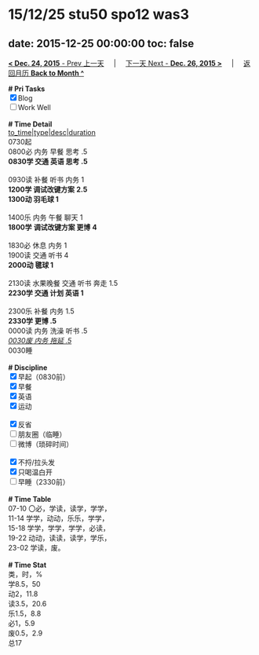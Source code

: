 # 15/12/25 stu50 spo12 was3

date: 2015-12-25 00:00:00
toc: false
---
[**< Dec. 24, 2015** - Prev 上一天](/lifelogs/2015/12/d24.md) &nbsp; &nbsp; | &nbsp; &nbsp; [下一天 Next - **Dec. 26, 2015 >**](/lifelogs/2015/12/d26.md) &nbsp; &nbsp; |  &nbsp; &nbsp; [返回月历 **Back to Month ^**](/lifelogs/2015/12/index.md)
<br/><div><b># Pri Tasks</b></div><div><input checked="true" type="checkbox"/>Blog</div><div><input type="checkbox"/>Work Well</div><div><br/></div><div><b># Time Detail</b></div><div><u>to_time|type|desc|duration</u></div><div>0730起</div><div>0800必 内务 早餐 思考 .5</div><div><b>0830学 交通 英语 思考 .5</b></div><div><br/></div><div>0930读 补餐 听书 内务 1</div><div><b>1200学 </b><b>调试改键方案</b> <b>2.5</b></div><div><b>1300动 羽毛球 1</b></div><div><br/></div><div>1400乐 内务 午餐 聊天 1</div><div><b>1800学</b> <b>调试改键方案 更博</b> <b>4</b></div><div><br/></div><div>1830必 休息 内务 1</div><div>1900读 交通 听书 4</div><div><b>2000动 毽球 1</b></div><div><br/></div><div>2130读 水果晚餐 交通 听书 奔走 1.5</div><div><b>2230学 交通 计划 英语 1</b></div><div><br/></div><div>2300乐 补餐 内务 1.5</div><div><b>2330学 更博 .5</b></div><div>0000读 内务 洗澡 听书 .5</div><div><i><u>0030废 内务 拖延 .5</u></i></div><div>0030睡</div><div><br/></div><div><b># Discipline</b></div><div><input checked="true" type="checkbox"/>早起（0830前）</div><div><input checked="true" type="checkbox"/>早餐</div><div><input checked="true" type="checkbox"/>英语</div><div><input checked="true" type="checkbox"/>运动</div><div><br/></div><div><input checked="true" type="checkbox"/>反省</div><div><input type="checkbox"/>朋友圈（临睡）</div><div><input type="checkbox"/>微博（琐碎时间）</div><div><br/></div><div><input checked="true" type="checkbox"/>不捋/拉头发</div><div><input checked="true" type="checkbox"/>只喝温白开</div><div><input type="checkbox"/>早睡（2330前）</div><div><br/></div><div><b># Time Table</b></div><div>07-10 〇必，学读，读学，学学，</div><div>11-14 学学，动动，乐乐，学学，</div><div>15-18 学学，学学，学学，必读，</div><div>19-22 动动，读读，读学，学乐，</div><div>23-02 学读，废。</div><div><br/></div><div><b># Time Stat</b></div><div>类，时，%</div><div>学8.5，50</div><div>动2，11.8</div><div>读3.5，20.6</div><div>乐1.5，8.8</div><div>必1，5.9</div><div>废0.5，2.9</div><div>总17</div>
